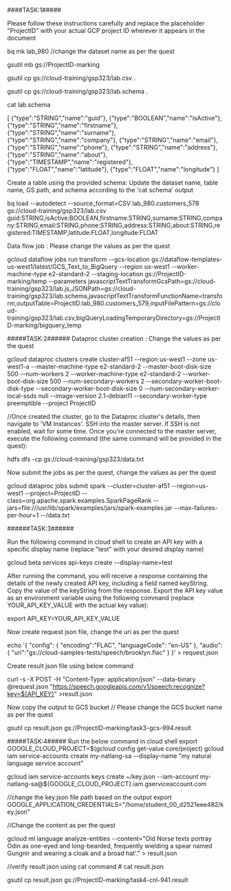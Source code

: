 ####TASK:1#####

Please follow these instructions carefully and replace the placeholder "ProjectID" with your actual GCP project ID wherever it appears in the document

bq mk lab_980 //change the dataset name as per the quest

gsutil mb gs://ProjectID-marking

gsutil cp gs://cloud-training/gsp323/lab.csv .

gsutil cp gs://cloud-training/gsp323/lab.schema .

cat lab.schema

[ {"type":"STRING","name":"guid"}, {"type":"BOOLEAN","name":"isActive"}, {"type":"STRING","name":"firstname"}, {"type":"STRING","name":"surname"}, {"type":"STRING","name":"company"}, {"type":"STRING","name":"email"}, {"type":"STRING","name":"phone"}, {"type":"STRING","name":"address"}, {"type":"STRING","name":"about"}, {"type":"TIMESTAMP","name":"registered"}, {"type":"FLOAT","name":"latitude"}, {"type":"FLOAT","name":"longitude"} ]

Create a table using the provided schema: Update the dataset name, table name, GS path, and schema according to the 'cat schema' output

bq load --autodetect
--source_format=CSV
lab_980.customers_578
gs://cloud-training/gsp323/lab.csv
guid:STRING,isActive:BOOLEAN,firstname:STRING,surname:STRING,company:STRING,email:STRING,phone:STRING,address:STRING,about:STRING,registered:TIMESTAMP,latitude:FLOAT,longitude:FLOAT

Data flow job : Please change the values as per the quest

gcloud dataflow jobs run transform --gcs-location gs://dataflow-templates-us-west1/latest/GCS_Text_to_BigQuery --region us-west1 --worker-machine-type e2-standard-2 --staging-location gs://ProjectID-marking/temp --parameters javascriptTextTransformGcsPath=gs://cloud-training/gsp323/lab.js,JSONPath=gs://cloud-training/gsp323/lab.schema,javascriptTextTransformFunctionName=transform,outputTable=ProjectID:lab_980.customers_579,inputFilePattern=gs://cloud-training/gsp323/lab.csv,bigQueryLoadingTemporaryDirectory=gs://ProjectID-marking/bigquery_temp

#####TASK:2######
Dataproc cluster creation : Change the values as per the quest

gcloud dataproc clusters create cluster-af51 --region us-west1 --zone us-west1-a --master-machine-type e2-standard-2 --master-boot-disk-size 500 --num-workers 2 --worker-machine-type e2-standard-2 --worker-boot-disk-size 500 --num-secondary-workers 2 --secondary-worker-boot-disk-type --secondary-worker-boot-disk-size 0 --num-secondary-worker-local-ssds null --image-version 2.1-debian11 --secondary-worker-type preemptible --project ProjectID


//Once created the cluster, go to the Dataproc cluster's details, then navigate to 'VM Instances'. SSH into the master server. If SSH is not enabled, wait for some time. Once you're connected to the master server, execute the following command (the same command will be provided in the quest):

hdfs dfs -cp gs://cloud-training/gsp323/data.txt 

Now submit the jobs as per the quest, change the values as per the quest

gcloud dataproc jobs submit spark
--cluster=cluster-af51
--region=us-west1
--project=ProjectID
--class=org.apache.spark.examples.SparkPageRank
--jars=file:///usr/lib/spark/examples/jars/spark-examples.jar
--max-failures-per-hour=1
--/data.txt

######TASK:3######

Run the following command in cloud shell to create an API key with a specific display name (replace "test" with your desired display name)

gcloud beta services api-keys create --display-name=test

After running the command, you will receive a response containing the details of the newly created API key, including a field named keyString. Copy the value of the keyString from the response. Export the API key value as an environment variable using the following command (replace YOUR_API_KEY_VALUE with the actual key value):

export API_KEY=YOUR_API_KEY_VALUE

Now create request json file, change the uri as per the quest

echo '{ "config": { "encoding":"FLAC", "languageCode": "en-US" }, "audio": { "uri":"gs://cloud-samples-tests/speech/brooklyn.flac" } }' > request.json

Create result json file using below command

curl -s -X POST -H "Content-Type: application/json" --data-binary @request.json
"https://speech.googleapis.com/v1/speech:recognize?key=${API_KEY}" >result.json

Now copy the output to GCS bucket // Please change the GCS bucket name as per the quest

gsutil cp result.json gs://ProjectID-marking/task3-gcs-994.result

#####TASK:4#####
Run the below command in cloud shell 
export GOOGLE_CLOUD_PROJECT=$(gcloud config get-value core/project) 
gcloud iam service-accounts create my-natlang-sa --display-name "my natural language service account"


gcloud iam service-accounts keys create ~/key.json
--iam-account my-natlang-sa@${GOOGLE_CLOUD_PROJECT}.iam.gserviceaccount.com

//change the key.json file path based on the output export GOOGLE_APPLICATION_CREDENTIALS="/home/student_00_d2521eee482/key.json"

//Change the content as per the quest

gcloud ml language analyze-entities --content="Old Norse texts portray Odin as one-eyed and long-bearded, frequently wielding a spear named Gungnir and wearing a cloak and a broad hat'." > result.json 

//verify result.json using cat command # 
cat result.json 

gsutil cp result.json gs://ProjectID-marking/task4-cnl-941.result
